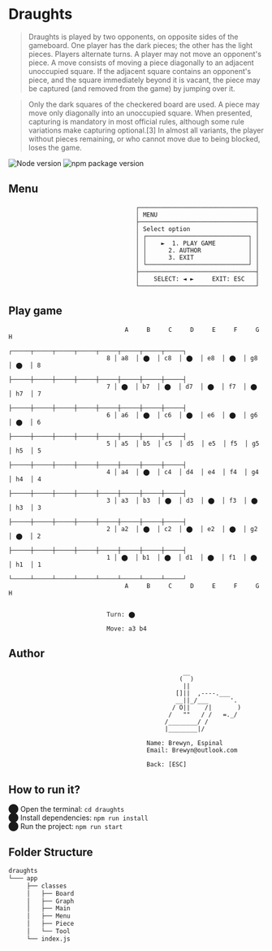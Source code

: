 # Draughts

> Draughts is played by two opponents, on opposite sides of the gameboard. One player has the dark pieces; the other has the light pieces. 
> Players alternate turns. A player may not move an opponent's piece. A move consists of moving a piece diagonally to an adjacent unoccupied square. 
> If the adjacent square contains an opponent's piece, and the square immediately beyond it is vacant, the piece may be captured (and removed from the game) by jumping over it.

> Only the dark squares of the checkered board are used. A piece may move only diagonally into an unoccupied square. When presented, capturing is mandatory in most official rules, although some rule variations make capturing optional.[3] In almost all variants, the player without pieces remaining, or who cannot move due to being blocked, loses the game.

 ![Node version](https://img.shields.io/badge/Node%20version->=v12.13.1-green)
 ![npm package version](https://img.shields.io/badge/npm%20package->=v6.12.1-green)

## Menu

                                       ┌────────────────────────────────┐
                                       │ MENU                           │
                                       ├────────────────────────────────┤
                                       │ Select option                  │
                                       │ ┌────────────────────────────┐ │
                                       │ │    ►  1. PLAY GAME         │ │
                                       │ │      2. AUTHOR             │ │
                                       │ │      3. EXIT               │ │
                                       │ └────────────────────────────┘ │
                                       ├────────────────────────────────┤
                                       │    SELECT: ◄ ►     EXIT: ESC   │
                                       └────────────────────────────────┘


## Play game

                                    A     B     C     D     E     F     G     H
                                 ┌─────┬─────┬─────┬─────┬─────┬─────┬─────┬─────┐
                               8 │ a8  │ ⬤  │ c8  │ ⬤  │ e8  │ ⬤  │ g8  │ ⬤  │ 8
                                 ├─────┼─────┼─────┼─────┼─────┼─────┼─────┼─────┤
                               7 │ ⬤  │ b7  │ ⬤  │ d7  │ ⬤  │ f7  │ ⬤  │ h7  │ 7
                                 ├─────┼─────┼─────┼─────┼─────┼─────┼─────┼─────┤
                               6 │ a6  │ ⬤  │ c6  │ ⬤  │ e6  │ ⬤  │ g6  │ ⬤  │ 6
                                 ├─────┼─────┼─────┼─────┼─────┼─────┼─────┼─────┤
                               5 │ a5  │ b5  │ c5  │ d5  │ e5  │ f5  │ g5  │ h5  │ 5
                                 ├─────┼─────┼─────┼─────┼─────┼─────┼─────┼─────┤
                               4 │ a4  │ ⬤  │ c4  │ d4  │ e4  │ f4  │ g4  │ h4  │ 4
                                 ├─────┼─────┼─────┼─────┼─────┼─────┼─────┼─────┤
                               3 │ a3  │ b3  │ ⬤  │ d3  │ ⬤  │ f3  │ ⬤  │ h3  │ 3
                                 ├─────┼─────┼─────┼─────┼─────┼─────┼─────┼─────┤
                               2 │ a2  │ ⬤  │ c2  │ ⬤  │ e2  │ ⬤  │ g2  │ ⬤  │ 2
                                 ├─────┼─────┼─────┼─────┼─────┼─────┼─────┼─────┤
                               1 │ ⬤  │ b1  │ ⬤  │ d1  │ ⬤  │ f1  │ ⬤  │ h1  │ 1
                                 └─────┴─────┴─────┴─────┴─────┴─────┴─────┴─────┘
                                    A     B     C     D     E     F     G     H


                               Turn: ⬤

                               Move: a3 b4
                               
 ## Author
                                        
                                                    __ 
                                                   (  )
                                                    ||
                                                  []||  ,----.___
                                                  __||_/___      '.
                                                 / O||    /|       )
                                                /   ""   / /   =._/
                                               /________/ /
                                               |________|/

                                          Name: Brewyn, Espinal
                                          Email: Brewyn@outlook.com

                                          Back: [ESC]
                                          
                                   
 ## How to run it?
⬤ Open the terminal: `cd draughts` <br/>
⬤ Install dependencies: `npm run install` <br/>
⬤ Run the project: `npm run start`

                                       
## Folder Structure

  ```bash
  draughts
  └─── app
       ├── classes
       │   ├── Board
       │   ├── Graph
       │   ├── Main
       │   ├── Menu
       │   ├── Piece
       │   └── Tool
       └── index.js
   ```
